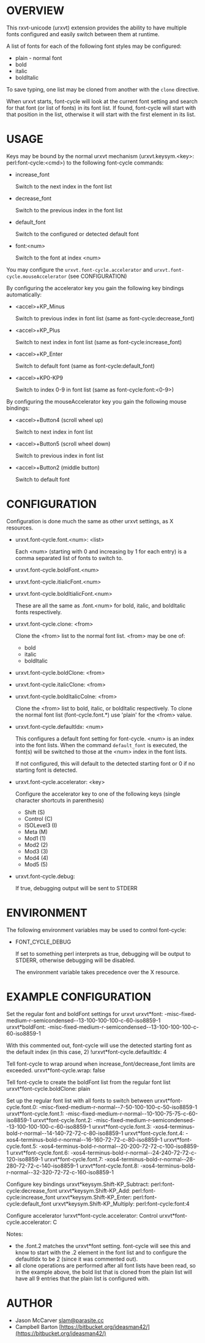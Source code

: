 # OVERVIEW

This rxvt-unicode (urxvt) extension provides the ability to have multiple
fonts configured and easily switch between them at runtime.

A list of fonts for each of the following font styles may be configured:

- plain - normal font
- bold
- italic
- boldItalic

To save typing, one list may be cloned from another with the `clone` directive.

When urxvt starts, font-cycle will look at the current font setting and
search for that font (or list of fonts) in its font list.  If found, font-cycle
will start with that position in the list, otherwise it will start with the
first element in its list. 

# USAGE

Keys may be bound by the normal urxvt mechanism 
(urxvt.keysym.&lt;key>: perl:font-cycle:&lt;cmd>) to the
following font-cycle commands:

- increase\_font

    Switch to the next index in the font list

- decrease\_font

    Switch to the previous index in the font list

- default\_font

    Switch to the configured or detected default font

- font:&lt;num>

    Switch to the font at index &lt;num>

You may configure the `urxvt.font-cycle.accelerator` 
and `urxvt.font-cycle.mouseAccelerator` (see CONFIGURATION)

By configuring the accelerator key you gain the following key bindings automatically:

- &lt;accel>+KP\_Minus

    Switch to previous index in font list (same as font-cycle:decrease\_font)

- &lt;accel>+KP\_Plus

    Switch to next index in font list (same as font-cycle:increase\_font)

- &lt;accel>+KP\_Enter

    Switch to default font (same as font-cycle:default\_font)

- &lt;accel>+KP0-KP9

    Switch to index 0-9 in font list (same as font-cycle:font:<0-9>)

By configuring the mouseAccelerator key you gain the following mouse bindings:

- &lt;accel>+Button4 (scroll wheel up)

    Switch to next index in font list

- &lt;accel>+Button5 (scroll wheel down)

    Switch to previous index in font list

- &lt;accel>+Button2 (middle button)

    Switch to default font

# CONFIGURATION

Configuration is done much the same as other urxvt settings, as X resources.

- urxvt.font-cycle.font.&lt;num>: &lt;list>

    Each &lt;num> (starting with 0 and increasing by 1 for each entry) is a
    comma separated list of fonts to switch to.

- urxvt.font-cycle.boldFont.&lt;num>
- urxvt.font-cycle.itialicFont.&lt;num>
- urxvt.font-cycle.boldItialicFont.&lt;num>

    These are all the same as .font.&lt;num> for bold, italic, and boldItalic
    fonts respectively.

- urxvt.font-cycle.clone: &lt;from>

    Clone the &lt;from> list to the normal font list.  &lt;from> may be one of:

    - bold
    - italic
    - boldItalic

- urxvt.font-cycle.boldClone: &lt;from>
- urxvt.font-cycle.italicClone: &lt;from>
- urxvt.font-cycle.boldItalicColne: &lt;from>

    Clone the &lt;from> list to bold, italic, or boldItalic respectively.  To
    clone the normal font list (font-cycle.font.\*) use 'plain' for the &lt;from> value.

- urxvt.font-cycle.defaultIdx: &lt;num>

    This configures a default font setting for font-cycle.  &lt;num> is an index into
    the font lists.  When the command `default_font` is executed, the
    font(s) will be switched to those at the &lt;num> index in the font lists.

    If not configured, this will default to the detected starting font or 0 if
    no starting font is detected.

- urxvt.font-cycle.accelerator: &lt;key>

    Configure the accelerator key to one of the following keys
    (single character shortcuts in parenthesis)

    - Shift (S)
    - Control (C)
    - ISOLevel3 (I)
    - Meta (M)
    - Mod1 (1)
    - Mod2 (2)
    - Mod3 (3)
    - Mod4 (4)
    - Mod5 (5)

- urxvt.font-cycle.debug:

    If true, debugging output will be sent to STDERR

# ENVIRONMENT

The following environment variables may be used to control font-cycle:

- FONT\_CYCLE\_DEBUG

    If set to something perl interprets as true, debugging will be output 
    to STDERR, otherwise debugging will be disabled.

    The environment variable takes precedence over the X resource.

# EXAMPLE CONFIGURATION

Set the regular font and boldFont settings for urxvt
  urxvt\*font: -misc-fixed-medium-r-semicondensed--13-100-100-100-c-60-iso8859-1
  urxvt\*boldFont: -misc-fixed-medium-r-semicondensed--13-100-100-100-c-60-iso8859-1

With this commented out, font-cycle will use the detected starting font as the
default index (in this case, 2)
  !urxvt\*font-cycle.defaultIdx: 4

Tell font-cycle to wrap around when increase\_font/decrease\_font limits are exceeded.
  urxvt\*font-cycle.wrap: false

Tell font-cycle to create the boldFont list from the regular font list
  urxvt\*font-cycle.boldClone: plain

Set up the regular font list with all fonts to switch between
  urxvt\*font-cycle.font.0: -misc-fixed-medium-r-normal--7-50-100-100-c-50-iso8859-1
  urxvt\*font-cycle.font.1: -misc-fixed-medium-r-normal--10-100-75-75-c-60-iso8859-1
  urxvt\*font-cycle.font.2: -misc-fixed-medium-r-semicondensed--13-100-100-100-c-60-iso8859-1
  urxvt\*font-cycle.font.3: -xos4-terminus-bold-r-normal--14-140-72-72-c-80-iso8859-1
  urxvt\*font-cycle.font.4: -xos4-terminus-bold-r-normal--16-160-72-72-c-80-iso8859-1
  urxvt\*font-cycle.font.5: -xos4-terminus-bold-r-normal--20-200-72-72-c-100-iso8859-1
  urxvt\*font-cycle.font.6: -xos4-terminus-bold-r-normal--24-240-72-72-c-120-iso8859-1
  urxvt\*font-cycle.font.7: -xos4-terminus-bold-r-normal--28-280-72-72-c-140-iso8859-1
  urxvt\*font-cycle.font.8: -xos4-terminus-bold-r-normal--32-320-72-72-c-160-iso8859-1

Configure key bindings
  urxvt\*keysym.Shift-KP\_Subtract: perl:font-cycle:decrease\_font
  urxvt\*keysym.Shift-KP\_Add: perl:font-cycle:increase\_font
  urxvt\*keysym.Shift-KP\_Enter: perl:font-cycle:default\_font
  urxvt\*keysym.Shift-KP\_Multiply: perl:font-cycle:font:4

Configure accelerator
  !urxvt\*font-cycle.accelerator: Control
  urxvt\*font-cycle.accelerator: C

Notes:

- the .font.2 matches the urxvt\*font setting.  font-cycle will see
this and know to start with the .2 element in the font list and to configure
the defaultIdx to be 2 (since it was commented out).
- all clone operations are performed after all font lists have been
read, so in the example above, the bold list that is cloned from
the plain list will have all 9 entries that the plain list is
configured with.

# AUTHOR

- Jason McCarver [slam@parasite.cc](https://metacpan.org/pod/slam%40parasite.cc)
- Campbell Barton [https://bitbucket.org/ideasman42/](https://bitbucket.org/ideasman42/)
